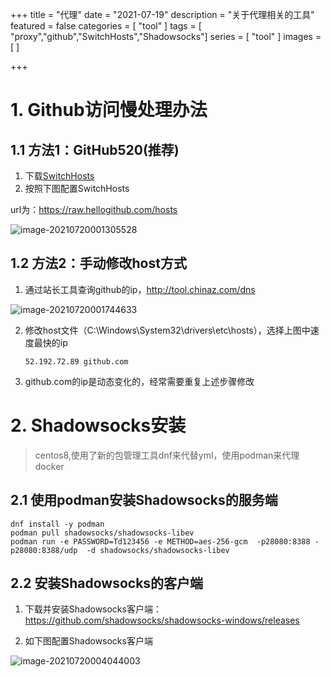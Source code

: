 +++
title = "代理"
date = "2021-07-19"
description = "关于代理相关的工具"
featured = false
categories = [
  "tool"
]
tags = [
  "proxy","github","SwitchHosts","Shadowsocks"]
series = [
  "tool"
]
images = [
]

+++

# 1. Github访问慢处理办法

## 1.1 方法1：GitHub520(推荐)

1. 下载[SwitchHosts](https://github.com/oldj/SwitchHosts/releases)
2. 按照下图配置SwitchHosts

url为：https://raw.hellogithub.com/hosts

![image-20210720001305528](http://qiniu.anideal.site/img/image-20210720001305528.png)

## 1.2 方法2：手动修改host方式

1. 通过站长工具查询github的ip，http://tool.chinaz.com/dns

![image-20210720001744633](http://qiniu.anideal.site/img/image-20210720001744633.png)

2. 修改host文件（C:\Windows\System32\drivers\etc\hosts），选择上图中速度最快的ip

   ```
   52.192.72.89 github.com
   ```

3. github.com的ip是动态变化的，经常需要重复上述步骤修改

# 2. Shadowsocks安装

> centos8,使用了新的包管理工具dnf来代替yml，使用podman来代理docker

## 2.1 使用podman安装Shadowsocks的服务端

```shell
dnf install -y podman
podman pull shadowsocks/shadowsocks-libev
podman run -e PASSWORD=Td123456 -e METHOD=aes-256-gcm  -p28080:8388 -p28080:8388/udp  -d shadowsocks/shadowsocks-libev

```

## 2.2 安装Shadowsocks的客户端

1. 下载并安装Shadowsocks客户端：https://github.com/shadowsocks/shadowsocks-windows/releases

2. 如下图配置Shadowsocks客户端

![image-20210720004044003](http://qiniu.anideal.site/img/image-20210720004044003.png)
